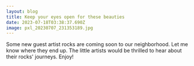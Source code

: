 ```yaml
---
layout: blog
title: Keep your eyes open for these beauties
date: 2023-07-18T03:38:37.690Z
image: pxl_20230707_231353189.jpg
---
```

S﻿ome new guest artist rocks are coming soon to our neighborhood. Let me know where they end up. The little artists would be thrilled to hear about their rocks' journeys. Enjoy!